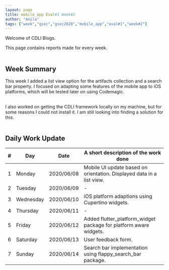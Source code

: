 ```yaml
---
layout: page
title: mobile_app Eval#1 Week#2
author: "Anila"
tags: ["week","gsoc","gsoc2020","mobile_app","eval#1","week#2"]
---
```

Welcome of CDLI Blogs.

This page contains reports made for every week.<br><br>

## Week Summary

This week I added a list view option for the artifacts collection and a search bar property. I focused on adapting some features of the mobile app to iOS platforms, which will be tested later on using Codemagic.<br><br>

I also worked on getting the CDLI framework locally on my machine, but for some reasons I could not install it. I am still looking into finding a solution for this.<br><br>


## Daily Work Update

|\#|Day|Date|A short description of the work done|  
|---	|---	|---	|---	|  
|1   	| Monday 	|   2020/06/08	|Mobile UI update based on orientation. Displayed data in a list view.   	|  
|2   	| Tuesday  	|   2020/06/09	|-   	|  
|3   	| Wednesday  	|  2020/06/10 	|iOS platform adaptions using Cupertino widgets.   	|  
|4   	| Thursday  	|   2020/06/11	|-   	|  
|5   	| Friday  	|   2020/06/12	|Added flutter_platform_widget package for platform aware widgets.   	|  
|6   	| Saturday  	|   2020/06/13	|User feedback form.   	|  
|7   	| Sunday  	|   2020/06/14	|Search bar implementation using flappy_search_bar package.   	|  
